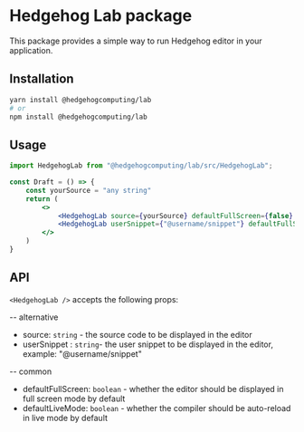# Hedgehog Lab package

This package provides a simple way to run Hedgehog editor in your application.

## Installation

```bash
yarn install @hedgehogcomputing/lab
# or
npm install @hedgehogcomputing/lab
```

## Usage

```jsx
import HedgehogLab from "@hedgehogcomputing/lab/src/HedgehogLab";

const Draft = () => {
    const yourSource = "any string"
    return (
        <>
            <HedgehogLab source={yourSource} defaultFullScreen={false} defaultLiveMode={true}/>
            <HedgehogLab userSnippet={"@username/snippet"} defaultFullScreen={false} defaultLiveMode={true}/>
        </>
    )
}
```

## API
`<HedgehogLab />` accepts the following props:

-- alternative
* source: `string` - the source code to be displayed in the editor
* userSnippet : `string`- the user snippet to be displayed in the editor, example: "@username/snippet"

-- common
* defaultFullScreen: `boolean` - whether the editor should be displayed in full screen mode by default
* defaultLiveMode: `boolean` - whether the compiler should be auto-reload in live mode by default